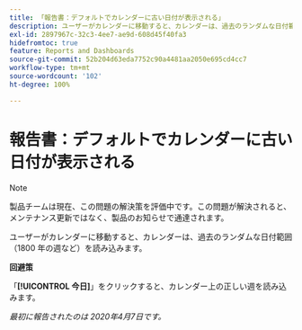 ```yaml
---
title: 「報告書：デフォルトでカレンダーに古い日付が表示される」
description: ユーザーがカレンダーに移動すると、カレンダーは、過去のランダムな日付範囲（1800 年の週など）を読み込みます。
exl-id: 2897967c-32c3-4ee7-ae9d-608d45f40fa3
hidefromtoc: true
feature: Reports and Dashboards
source-git-commit: 52b204d63eda7752c90a4481aa2050e695cd4cc7
workflow-type: tm+mt
source-wordcount: '102'
ht-degree: 100%

---
```


# 報告書：デフォルトでカレンダーに古い日付が表示される

>[!NOTE]
>
>製品チームは現在、この問題の解決策を評価中です。この問題が解決されると、メンテナンス更新ではなく、製品のお知らせで通達されます。

ユーザーがカレンダーに移動すると、カレンダーは、過去のランダムな日付範囲（1800 年の週など）を読み込みます。

**回避策**

「**[!UICONTROL 今日]**」をクリックすると、カレンダー上の正しい週を読み込みます。


_最初に報告されたのは 2020年4月7日です。_
